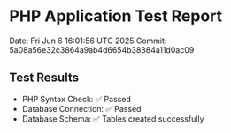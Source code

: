 # PHP Application Test Report
Date: Fri Jun  6 16:01:56 UTC 2025
Commit: 5a08a56e32c3864a9ab4d6654b38384a11d0ac09

## Test Results
- PHP Syntax Check: ✅ Passed
- Database Connection: ✅ Passed
- Database Schema: ✅ Tables created successfully
